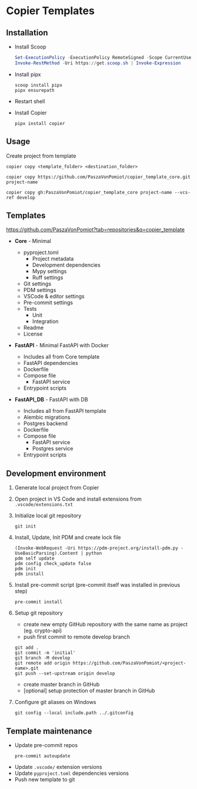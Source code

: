 # Copier Templates
## Installation

- Install Scoop
    ```powershell
    Set-ExecutionPolicy -ExecutionPolicy RemoteSigned -Scope CurrentUser
    Invoke-RestMethod -Uri https://get.scoop.sh | Invoke-Expression
    ```
- Install pipx
    ```
    scoop install pipx
    pipx ensurepath
    ```

- Restart shell
- Install Copier
    ```
    pipx install copier
    ```

## Usage
Create project from template
```
copier copy <template_folder> <destination_folder>

copier copy https://github.com/PaszaVonPomiot/copier_template_core.git project-name

copier copy gh:PaszaVonPomiot/copier_template_core project-name --vcs-ref develop
```

## Templates
https://github.com/PaszaVonPomiot?tab=repositories&q=copier_template

- **Core** - Minimal
    - pyproject.toml
        - Project metadata
        - Development dependencies
        - Mypy settings
        - Ruff settings
    - Git settings
    - PDM settings
    - VSCode & editor settings
    - Pre-commit settings
    - Tests
        - Unit
        - Integration
    - Readme
    - License

- **FastAPI** - Minimal FastAPI with Docker
    - Includes all from Core template
    - FastAPI dependencies
    - Dockerfile
    - Compose file
        - FastAPI service
    - Entrypoint scripts

- **FastAPI_DB** - FastAPI with DB
    - Includes all from FastAPI template
    - Alembic migrations
    - Postgres backend
    - Dockerfile
    - Compose file
        - FastAPI service
        - Postgres service
    - Entrypoint scripts

## Development environment
1. Generate local project from Copier

1. Open project in VS Code and install extensions from `.vscode/extensions.txt`

1. Initialize local git repository
    ```
    git init
    ```

1. Install, Update, Init PDM and create lock file
    ```
    (Invoke-WebRequest -Uri https://pdm-project.org/install-pdm.py -UseBasicParsing).Content | python
    pdm self update
    pdm config check_update false
    pdm init
    pdm install
    ```

1. Install pre-commit script (pre-commit itself was installed in previous step)
    ```
    pre-commit install
    ```

1. Setup git repository
    - create new empty  GitHub repository with the same name as project (eg. crypto-api)
    - push first commit to remote develop branch
    ```
    git add .
    git commit -m 'initial'
    git branch -M develop
    git remote add origin https://github.com/PaszaVonPomiot/<project-name>.git
    git push --set-upstream origin develop
    ```
    - create master branch in GitHub
    - [optional] setup protection of master branch in GitHub

1. Configure git aliases on Windows
    ```
    git config --local include.path ../.gitconfig
    ```

## Template maintenance
- Update pre-commit repos
    ```
    pre-commit autoupdate
    ```
- Update `.vscode/` extension versions
- Update `pyproject.toml` dependencies versions
- Push new template to git


